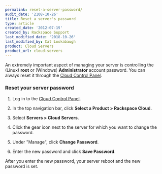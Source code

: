 ```yaml
---
permalink: reset-a-server-password/
audit_date: '2108-10-26'
title: Reset a server's password
type: article
created_date: '2012-07-19'
created_by: Rackspace Support
last_modified_date: '2018-10-26'
last_modified_by: Cat Lookabaugh
product: Cloud Servers
product_url: cloud-servers
---
```


An extremely important aspect of managing your server is controlling the
(Linux) **root** or (Windows) **Administrator** account password. You
can always reset it through the [Cloud Control Panel](https://login.rackspace.com).

### Reset your server password

1. Log in to the [Cloud Control Panel](https://login.rackspace.com).

2. In the top navigation bar, click **Select a Product > Rackspace Cloud**.

3. Select **Servers > Cloud Servers**.

4. Click the gear icon next to the server for which you want to
change the password.

5. Under "Manage", click **Change Password**.

6. Enter the new password and click **Save Password**.

After you enter the new password, your server reboot and the new
password is set.
